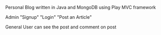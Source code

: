 Personal Blog written in Java and MongoDB using Play MVC framework

Admin "Signup" "Login" "Post an Article"

General User can see the post and comment on post
